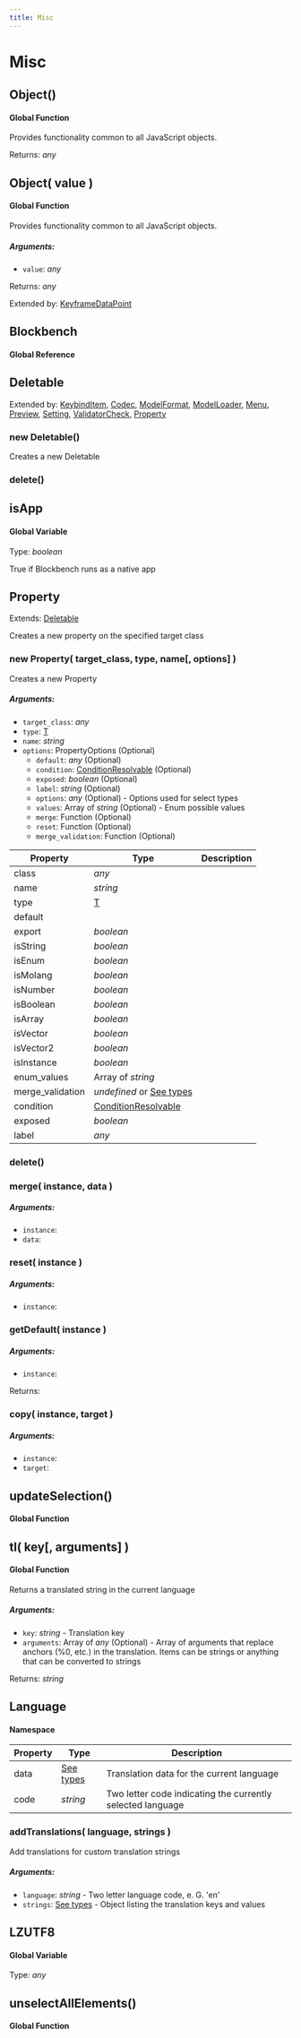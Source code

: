 ```yaml
---
title: Misc
---
```


# Misc
## Object()
#### Global Function

Provides functionality common to all JavaScript objects.


Returns: *any*
## Object( value )
#### Global Function

Provides functionality common to all JavaScript objects.

##### Arguments:
* `value`: *any*

Returns: *any*

Extended by: [KeyframeDataPoint](keyframe#keyframedatapoint)


## Blockbench
#### Global Reference


## Deletable
Extended by: [KeybindItem](action#keybinditem), [Codec](codec#codec-1), [ModelFormat](format#modelformat), [ModelLoader](format#modelloader), [Menu](menu#menu-1), [Preview](preview#preview-1), [Setting](settings#setting), [ValidatorCheck](validator#validatorcheck), [Property](misc#property)

<reference path="./blockbench.d.ts"/>

### new Deletable()
Creates a new Deletable



### delete()



## isApp
#### Global Variable

Type: *boolean*

True if Blockbench runs as a native app


## Property
Extends: [Deletable](misc#deletable)

Creates a new property on the specified target class

### new Property( target_class, type, name[, options] )
Creates a new Property

##### Arguments:
* `target_class`: *any*
* `type`: [T](#T)
* `name`: *string*
* `options`: PropertyOptions (Optional)
	* `default`: *any* (Optional)
	* `condition`: [ConditionResolvable](https://github.com/JannisX11/blockbench-types/blob/main/types/util.d.ts#L1) (Optional)
	* `exposed`: *boolean* (Optional)
	* `label`: *string* (Optional)
	* `options`: *any* (Optional) - Options used for select types
	* `values`: Array of *string* (Optional) - Enum possible values
	* `merge`: Function (Optional)
	* `reset`: Function (Optional)
	* `merge_validation`: Function (Optional)


| Property | Type | Description |
| -------- | ---- | ----------- |
| class | *any* |  |
| name | *string* |  |
| type | [T](#T) |  |
| default |  |  |
| export | *boolean* |  |
| isString | *boolean* |  |
| isEnum | *boolean* |  |
| isMolang | *boolean* |  |
| isNumber | *boolean* |  |
| isBoolean | *boolean* |  |
| isArray | *boolean* |  |
| isVector | *boolean* |  |
| isVector2 | *boolean* |  |
| isInstance | *boolean* |  |
| enum_values | Array of *string* |  |
| merge_validation | *undefined* or [See types](https://github.com/JannisX11/blockbench-types/blob/c2ec864/types/misc.d.ts#L205) |  |
| condition | [ConditionResolvable](https://github.com/JannisX11/blockbench-types/blob/main/types/util.d.ts#L1) |  |
| exposed | *boolean* |  |
| label | *any* |  |

### delete()


### merge( instance, data )
##### Arguments:
* `instance`: 
* `data`: 


### reset( instance )
##### Arguments:
* `instance`: 


### getDefault( instance )
##### Arguments:
* `instance`: 

Returns: 

### copy( instance, target )
##### Arguments:
* `instance`: 
* `target`: 



## updateSelection()
#### Global Function




## tl( key[, arguments] )
#### Global Function

Returns a translated string in the current language

##### Arguments:
* `key`: *string* - Translation key
* `arguments`: Array of *any* (Optional) - Array of arguments that replace anchors (%0, etc.) in the translation. Items can be strings or anything that can be converted to strings

Returns: *string*


## Language
#### Namespace

| Property | Type | Description |
| -------- | ---- | ----------- |
| data | [See types](https://github.com/JannisX11/blockbench-types/blob/c2ec864/types/misc.d.ts#L228) | Translation data for the current language |
| code | *string* | Two letter code indicating the currently selected language |

### addTranslations( language, strings )
Add translations for custom translation strings

##### Arguments:
* `language`: *string* - Two letter language code, e. G. 'en'
* `strings`: [See types](https://github.com/JannisX11/blockbench-types/blob/c2ec864/types/misc.d.ts#L240) - Object listing the translation keys and values



## LZUTF8
#### Global Variable

Type: *any*


## unselectAllElements()
#### Global Function



